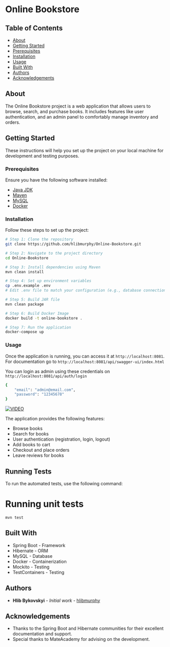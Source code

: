 # Online Bookstore

## Table of Contents
- [About](#about)
- [Getting Started](#getting-started)
- [Prerequisites](#prerequisites)
- [Installation](#installation)
- [Usage](#usage)
- [Built With](#built-with)
- [Authors](#authors)
- [Acknowledgements](#acknowledgements)

## About
The Online Bookstore project is a web application that allows users to browse, search, and purchase books. It includes features like user authentication, and an admin panel to comfortably manage inventory and orders.

## Getting Started
These instructions will help you set up the project on your local machine for development and testing purposes.

### Prerequisites
Ensure you have the following software installed:
- [Java JDK](https://www.oracle.com/java/technologies/javase/jdk17-archive-downloads.html)
- [Maven](https://maven.apache.org/install.html)
- [MySQL](https://dev.mysql.com/downloads/installer/)
- [Docker](https://www.docker.com/get-started)

### Installation
Follow these steps to set up the project:

```bash
# Step 1: Clone the repository
git clone https://github.com/hlibmurphy/Online-Bookstore.git

# Step 2: Navigate to the project directory
cd Online-Bookstore

# Step 3: Install dependencies using Maven
mvn clean install

# Step 4: Set up environment variables
cp .env.example .env
# Edit .env file to match your configuration (e.g., database connection details)

# Step 5: Build JAR file
mvn clean package

# Step 6: Build Docker Image
docker build -t online-bookstore .

# Step 7: Run the application
docker-compose up
```
### Usage
Once the application is running, you can access it at `http://localhost:8081`. 
For documentation go to `http://localhost:8081/api/swagger-ui/index.html`

You can login as admin using these credentials on `http://localhost:8081/api/auth/login`
```bash
{
    "email": "admin@email.com",
    "password": "12345678"
}
```

[![VIDEO](https://img.youtube.com/vi/6ws8RWbppKI/0.jpg)](https://www.youtube.com/watch?v=6ws8RWbppKI)


The application provides the following features:
- Browse books
- Search for books
- User authentication (registration, login, logout)
- Add books to cart
- Checkout and place orders
- Leave reviews for books

## Running Tests
To run the automated tests, use the following command:

# Running unit tests
```
mvn test
```

## Built With
- Spring Boot - Framework
- Hibernate - ORM
- MySQL - Database
- Docker - Containerization
- Mockito - Testing
- TestContainers - Testing

## Authors
- **Hlib Bykovskyi** - *Initial work* - [hlibmurphy](https://github.com/hlibmurphy)

## Acknowledgements
- Thanks to the Spring Boot and Hibernate communities for their excellent documentation and support.
- Special thanks to MateAcademy for advising on the development.
